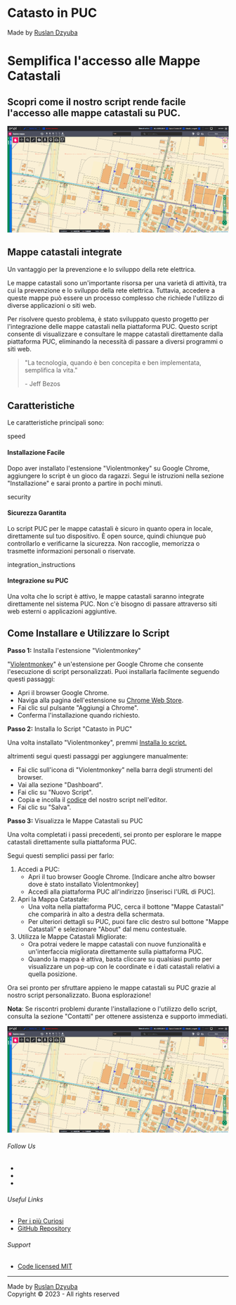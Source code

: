 # Catasto in PUC                 

Made by [Ruslan Dzyuba](https://github.com/Trorker)

Semplifica l'accesso alle Mappe Catastali
=========================================

Scopri come il nostro script rende facile l'accesso alle mappe catastali su PUC.
--------------------------------------------------------------------------------

![Screenshot PUC](resources/img/screenshot.png) 

Mappe catastali integrate
-------------------------

Un vantaggio per la prevenzione e lo sviluppo della rete elettrica.

Le mappe catastali sono un'importante risorsa per una varietà di attività, tra cui la prevenzione e lo sviluppo della rete elettrica. Tuttavia, accedere a queste mappe può essere un processo complesso che richiede l'utilizzo di diverse applicazioni o siti web.

Per risolvere questo problema, è stato sviluppato questo progetto per l'integrazione delle mappe catastali nella piattaforma PUC. Questo script consente di visualizzare e consultare le mappe catastali direttamente dalla piattaforma PUC, eliminando la necessità di passare a diversi programmi o siti web.

> "La tecnologia, quando è ben concepita e ben implementata, semplifica la vita."
> 
> \- Jeff Bezos

Caratteristiche
---------------

Le caratteristiche principali sono:

speed

#### Installazione Facile

Dopo aver installato l'estensione "Violentmonkey" su Google Chrome, aggiungere lo script è un gioco da ragazzi. Segui le istruzioni nella sezione "Installazione" e sarai pronto a partire in pochi minuti.

security

#### Sicurezza Garantita

Lo script PUC per le mappe catastali è sicuro in quanto opera in locale, direttamente sul tuo dispositivo. È open source, quindi chiunque può controllarlo e verificarne la sicurezza. Non raccoglie, memorizza o trasmette informazioni personali o riservate.

integration\_instructions

#### Integrazione su PUC

Una volta che lo script è attivo, le mappe catastali saranno integrate direttamente nel sistema PUC. Non c'è bisogno di passare attraverso siti web esterni o applicazioni aggiuntive.

Come Installare e Utilizzare lo Script
--------------------------------------

**Passo 1:** Installa l'estensione "Violentmonkey"

"[Violentmonkey](https://violentmonkey.github.io/)" è un'estensione per Google Chrome che consente l'esecuzione di script personalizzati. Puoi installarla facilmente seguendo questi passaggi:

*   Apri il browser Google Chrome.
*   Naviga alla pagina dell'estensione su [Chrome Web Store](https://chrome.google.com/webstore/detail/violentmonkey/jinjaccalgkegednnccohejagnlnfdag).
*   Fai clic sul pulsante "Aggiungi a Chrome".
*   Conferma l'installazione quando richiesto.

**Passo 2:** Installa lo Script "Catasto in PUC"

Una volta installato "Violentmonkey", premmi [Installa lo script.](script\Catasto_in_PUC.user.js)

altrimenti segui questi passaggi per aggiungere manualmente:

*   Fai clic sull'icona di "Violentmonkey" nella barra degli strumenti del browser.
*   Vai alla sezione "Dashboard".
*   Fai clic su "Nuovo Script".
*   Copia e incolla il [codice](https://github.com/Trorker/Catasto-in-PUC/blob/main/script/Catasto_in_PUC.user.js) del nostro script nell'editor.
*   Fai clic su "Salva".

**Passo 3:** Visualizza le Mappe Catastali su PUC

Una volta completati i passi precedenti, sei pronto per esplorare le mappe catastali direttamente sulla piattaforma PUC.

Segui questi semplici passi per farlo:

1.  Accedi a PUC:
    *   Apri il tuo browser Google Chrome. \[Indicare anche altro bowser dove è stato installato Violentmonkey\]
    *   Accedi alla piattaforma PUC all'indirizzo \[inserisci l'URL di PUC\].
2.  Apri la Mappa Catastale:
    *   Una volta nella piattaforma PUC, cerca il bottone "Mappe Catastali" che comparirà in alto a destra della schermata.
    *   Per ulteriori dettagli su PUC, puoi fare clic destro sul bottone "Mappe Catastali" e selezionare "About" dal menu contestuale.
3.  Utilizza le Mappe Catastali Migliorate:
    *   Ora potrai vedere le mappe catastali con nuove funzionalità e un'interfaccia migliorata direttamente sulla piattaforma PUC.
    *   Quando la mappa è attiva, basta cliccare su qualsiasi punto per visualizzare un pop-up con le coordinate e i dati catastali relativi a quella posizione.

Ora sei pronto per sfruttare appieno le mappe catastali su PUC grazie al nostro script personalizzato. Buona esplorazione!

**Nota**: Se riscontri problemi durante l'installazione o l'utilizzo dello script, consulta la sezione "Contatti" per ottenere assistenza e supporto immediati.

![Architecture](resources/img/screenshot.png) 

###### Follow Us

*   [](https://github.com/Trorker)
*   [](https://www.instagram.com/trorker/)
*   [](https://www.linkedin.com/in/ruslan-dzyuba/)

###### Useful Links

*   [Per i più Curiosi](for-the-curious.html)
*   [GitHub Repository](https://github.com/Trorker/Catasto-in-PUC)

###### Support

*   [Code licensed MIT](license.html)

* * *

Made by [Ruslan Dzyuba](https://github.com/Trorker)  
Copyright © 2023 - All rights reserved